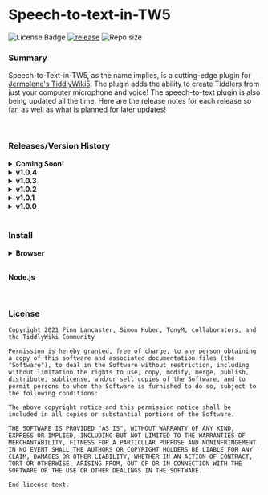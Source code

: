 # Speech-to-text-in-TW5
![License Badge](https://img.shields.io/badge/license-MIT-blue) [![release](https://img.shields.io/badge/release-latest-brightgreen)](https://github.com/flancast90/Speech-to-text-in-TW5/releases/latest) ![Repo size](https://img.shields.io/badge/size-1.3MB-orange)

### Summary


Speech-to-Text-in-TW5, as the name implies, is a cutting-edge plugin for [Jermolene's TiddlyWiki5](https://github.com/jermolene/tiddlywiki5). The plugin adds the ability to create Tiddlers from just your computer microphone and voice! The speech-to-text plugin is also being updated all the time. Here are the release notes for each release so far, as well as what is planned for later updates!

<br />

### Releases/Version History

<details><summary><b>Coming Soon!</b></summary>
  <ul>
  	<li>Custom Verbal Commands: define command word and action!</li>
    <li>Better UI: minor edits for after recording stopped with command</li>
    <li>Language auto-detection: language defaults to whatever language TW is in!</li>
    <li>language switch: change plugin language with TW built-in-languages</li>
  </ul>
</details>
<details><summary><b>v1.0.4</b></summary>
  <ul>
  	<li>Support for language change</li>
    <li>Verbal commands, starting with "command"</li>
    <li>Safari on iOS support tested</li>
  </ul>
</details>
<details><summary><b>v1.0.3</b></summary>
  <ul>
  	<li>Keyboard shortcut! Alt+Shift+R to start recording!</li>
  </ul>
</details>
<details><summary><b>v1.0.2</b></summary>
  <ul>
  	<li>BUG FIXES: plugin no longer stops listening after pause.</li>
  </ul>
</details>
<details><summary><b>v1.0.1</b></summary>
  <ul>
  	<li>Code Cleanup and minor UI edits.</li>
  </ul>
</details>
<details><summary><b>v1.0.0</b></summary>
  <ul>
  	<li>Minimal Implementation. First Commit!</li>
  </ul>
</details>

<br />

### Install

<details><summary><b>Browser</b></summary>
  <ol>
    <li>Install an <pre style="display:inline;">empty.html</pre> from <a href="https://www.tiddlywiki.com">tiddlywiki.com</a></li>
    <li>Go to <a href="https://speech-to-text.finnsoftware.net">speech-to-text.finnsoftware.net</a>, the plugin homepage</li>
    <li>In the Installation tiddler of the speech-to-text plugin page, drag the "Speech-to-text: Speech to Text for TW5" plugin box into your open empty.html wiki</li>
  </ol>
</details>

<br />

**Node.js**



<br />

### License
```
Copyright 2021 Finn Lancaster, Simon Huber, TonyM, collaborators, and the TiddlyWiki Community

Permission is hereby granted, free of charge, to any person obtaining a copy of this software and associated documentation files (the "Software"), to deal in the Software without restriction, including without limitation the rights to use, copy, modify, merge, publish, distribute, sublicense, and/or sell copies of the Software, and to permit persons to whom the Software is furnished to do so, subject to the following conditions:

The above copyright notice and this permission notice shall be included in all copies or substantial portions of the Software.

THE SOFTWARE IS PROVIDED "AS IS", WITHOUT WARRANTY OF ANY KIND, EXPRESS OR IMPLIED, INCLUDING BUT NOT LIMITED TO THE WARRANTIES OF MERCHANTABILITY, FITNESS FOR A PARTICULAR PURPOSE AND NONINFRINGEMENT. IN NO EVENT SHALL THE AUTHORS OR COPYRIGHT HOLDERS BE LIABLE FOR ANY CLAIM, DAMAGES OR OTHER LIABILITY, WHETHER IN AN ACTION OF CONTRACT, TORT OR OTHERWISE, ARISING FROM, OUT OF OR IN CONNECTION WITH THE SOFTWARE OR THE USE OR OTHER DEALINGS IN THE SOFTWARE.

End license text.
```
